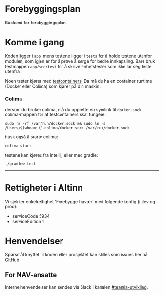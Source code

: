 Forebyggingsplan
================

Backend for forebyggingsplan

# Komme i gang

Koden ligger i `app`, mens testene ligger i `tests` for å holde testene utenfor modulen, som igjen
er for å prøve å
sørge for bedre innkapsling. Bare bruk testmappen `app/src/test` for å skrive enhetstester som ikke
lar seg teste utenfra.

Noen tester kjører med [testcontainers](https://www.testcontainers.org/). Da må du ha en container
runtime (Docker eller Colima) som kjører på din maskin.

### Colima

dersom du bruker colima, må du opprette en symlink til `docker.sock` i colima-mappen for at
testcontainers skal fungere:

```
sudo rm -rf /var/run/docker.sock && sudo ln -s /Users/$(whoami)/.colima/docker.sock /var/run/docker.sock
```

husk også å starte colima:

```
colima start
```

testene kan kjøres fra intellij, eller med gradle:

```
./gradlew test
```

---

# Rettigheter i Altinn

Vi sjekker enkelrettighet 'Forebygge fravær' med følgende konfig (i dev og prod):

- serviceCode 5934
- serviceEdition 1

# Henvendelser

Spørsmål knyttet til koden eller prosjektet kan stilles som issues her på GitHub

## For NAV-ansatte

Interne henvendelser kan sendes via Slack i
kanalen [#teamia-utvikling](https://nav-it.slack.com/archives/C016KJA7CFK).
